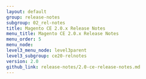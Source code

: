 ```yaml
---
layout: default
group: release-notes
subgroup: 02_rel-notes
title: Magento CE 2.0.x Release Notes
menu_title: Magento CE 2.0.x Release Notes
menu_order: 5
menu_node: 
level3_menu_node: level3parent
level3_subgroup: ce20-relnotes
version: 2.0
github_link: release-notes/2.0-ce-release-notes.md
---
```


